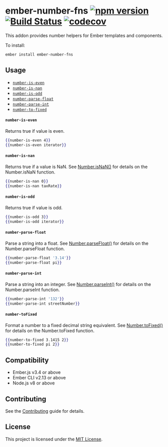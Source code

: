 ember-number-fns
[![npm version](https://badge.fury.io/js/ember-number-fns.svg)](https://badge.fury.io/js/ember-number-fns)
[![Build Status](https://travis-ci.com/robert-allan-frank/ember-number-fns.svg?branch=develop)](https://travis-ci.com/robert-allan-frank/ember-number-fns)
[![codecov](https://codecov.io/gh/robert-allan-frank/ember-number-fns/branch/develop/graph/badge.svg)](https://codecov.io/gh/robert-allan-frank/ember-number-fns)
==============================================================================
This addon provides number helpers for Ember templates and components.

To install:

```sh
ember install ember-number-fns
```

Usage
------------------------------------------------------------------------------
* [`number-is-even`](#number-is-even)
* [`number-is-nan`](#number-is-nan)
* [`number-is-odd`](#number-is-odd)
* [`number-parse-float`](#number-parse-float)
* [`number-parse-int`](#number-parse-int)
* [`number-to-fixed`](#number-to-fixed)


#### `number-is-even`
Returns true if value is even.

```hbs
{{number-is-even 4}}
{{number-is-even iterator}}
```

#### `number-is-nan`
Returns true if a value is NaN. See [Number.isNaN()](https://developer.mozilla.org/en-US/docs/Web/JavaScript/Reference/Global_Objects/Number/isNaN) for details on the Number.isNaN function.

```hbs
{{number-is-nan 0}}
{{number-is-nan taxRate}}
```

#### `number-is-odd`
Returns true if value is odd.

```hbs
{{number-is-odd 3}}
{{number-is-odd iterator}}
```

#### `number-parse-float`
Parse a string into a float. See [Number.parseFloat()](https://developer.mozilla.org/en-US/docs/Web/JavaScript/Reference/Global_Objects/Number/parseFloat) for details on the Number.parseFloat function.

```hbs
{{number-parse-float '3.14'}}
{{number-parse-float pi}}
```

#### `number-parse-int`
Parse a string into an integer. See [Number.parseInt()](https://developer.mozilla.org/en-US/docs/Web/JavaScript/Reference/Global_Objects/Number/parseInt) for details on the Number.parseInt function.

```hbs
{{number-parse-int '132'}}
{{number-parse-int streetNumber}}
```

#### `number-toFixed`
Format a number to a fixed decimal string equivalent. See [Number.toFixed()](https://developer.mozilla.org/en-US/docs/Web/JavaScript/Reference/Global_Objects/Number/toFixed) for details on the Number.toFixed function.

```hbs
{{number-to-fixed 3.1415 2}}
{{number-to-fixed pi 2}}
```

Compatibility
------------------------------------------------------------------------------
* Ember.js v3.4 or above
* Ember CLI v2.13 or above
* Node.js v8 or above


Contributing
------------------------------------------------------------------------------
See the [Contributing](CONTRIBUTING.md) guide for details.


License
------------------------------------------------------------------------------
This project is licensed under the [MIT License](LICENSE.md).
